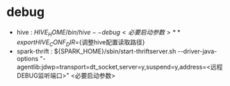# debug
* hive : ${HIVE_HOME}/bin/hive --debug <必要启动参数>
** export HIVE_CONF_DIR=${调整hive配置读取路径}
* spark-thrift : ${SPARK_HOME}/sbin/start-thriftserver.sh --driver-java-options "-agentlib:jdwp=transport=dt_socket,server=y,suspend=y,address=<远程DEBUG监听端口>" <必要启动参数>

